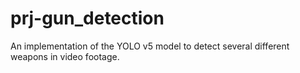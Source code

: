 # prj-gun_detection
An implementation of the YOLO v5 model to detect several different weapons in video footage.
